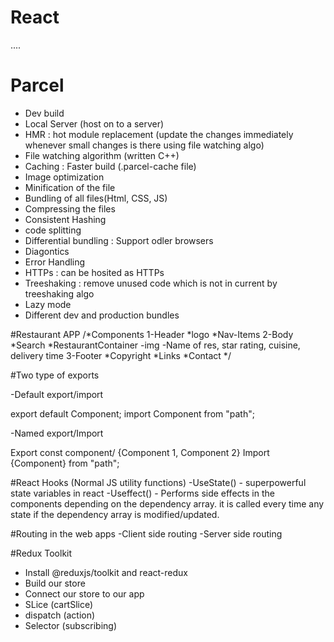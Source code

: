 # React

....

# Parcel
- Dev build
- Local Server (host on to a server)
- HMR : hot module replacement (update the changes immediately whenever small changes is there using file watching algo)
- File watching algorithm (written C++)
- Caching : Faster build (.parcel-cache file)
- Image optimization
- Minification of the file
- Bundling of all files(Html, CSS, JS)
- Compressing the files
- Consistent Hashing
- code splitting
- Differential bundling :  Support odler browsers
- Diagontics
- Error Handling
- HTTPs : can be hosited as HTTPs
- Treeshaking : remove unused code which is not in current by treeshaking algo
- Lazy mode
- Different dev and production bundles

#Restaurant APP
/*Components
1-Header
*logo
*Nav-Items
2-Body
*Search
*RestaurantContainer
  -img
  -Name of res, star rating, cuisine, delivery time
3-Footer
*Copyright
*Links
*Contact
*/


#Two type of exports

-Default export/import

export default Component;
import Component from "path";

-Named export/Import

Export const component/ {Component 1, Component 2}
Import {Component} from "path";

#React Hooks
(Normal JS utility functions)
-UseState() - superpowerful state variables in react
-Useffect() - Performs side effects in the components depending on the dependency array.
it is called every time any state if the dependency array is modified/updated.

#Routing in the web apps
-Client side routing
-Server side routing 

#Redux Toolkit
- Install @reduxjs/toolkit and react-redux
- Build our store
- Connect our store to our app
- SLice (cartSlice)
- dispatch (action)
- Selector (subscribing)

